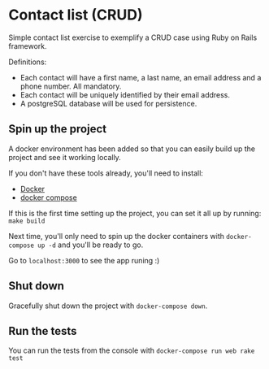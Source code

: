 # Contact list (CRUD)

Simple contact list exercise to exemplify a CRUD case using Ruby on Rails framework.

Definitions:
- Each contact will have a first name, a last name, an email address and a phone number. All mandatory.
- Each contact will be uniquely identified by their email address.
- A postgreSQL database will be used for persistence.

## Spin up the project
A docker environment has been added so that you can easily build up the project and see it working locally.

If you don't have these tools already, you'll need to install:
- [Docker](https://docs.docker.com/get-docker/)
- [docker compose](https://docs.docker.com/compose/install/)

If this is the first time setting up the project, you can set it all up by running: `make build`

Next time, you'll only need to spin up the docker containers with `docker-compose up -d` and you'll be ready to go.

Go to `localhost:3000` to see the app runing :)

## Shut down
Gracefully shut down the project with `docker-compose down`.

## Run the tests
You can run the tests from the console with `docker-compose run web rake test`
